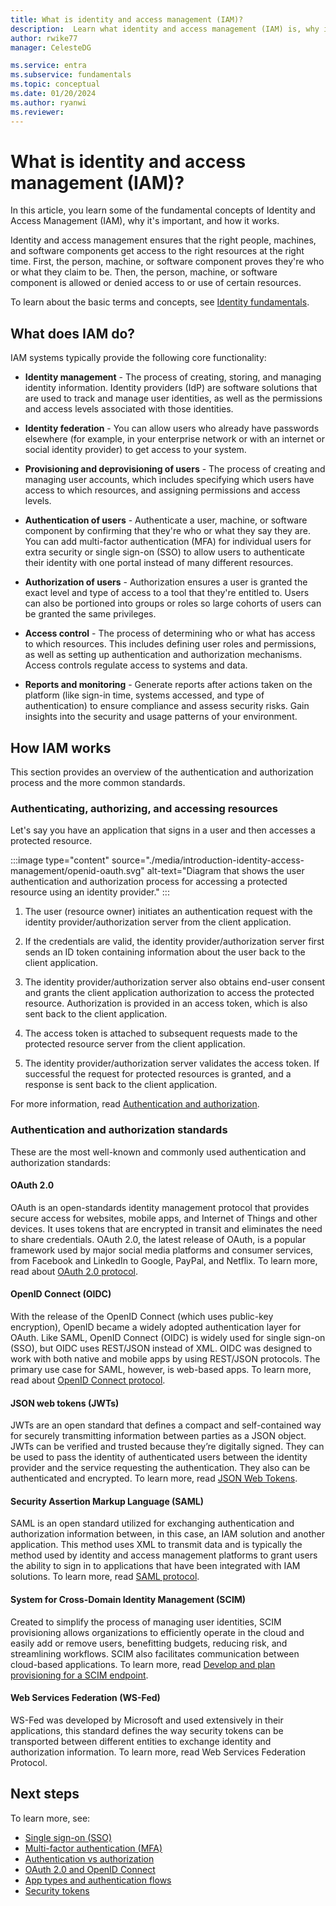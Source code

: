 ```yaml
---
title: What is identity and access management (IAM)?
description:  Learn what identity and access management (IAM) is, why it's important, and how it works.  Learn about authentication and authorization, single sign-on (SSO), and multi-factor authentication (MFA). Learn about SAML, Open ID Connect (OIDC), and OAuth 2.0 and other authentication and authorization standards, tokens, and more.
author: rwike77
manager: CelesteDG

ms.service: entra
ms.subservice: fundamentals
ms.topic: conceptual
ms.date: 01/20/2024
ms.author: ryanwi
ms.reviewer: 
---
```


# What is identity and access management (IAM)?

In this article, you learn some of the fundamental concepts of Identity and Access Management (IAM), why it's important, and how it works.

Identity and access management ensures that the right people, machines, and software components get access to the right resources at the right time. First, the person, machine, or software component proves they're who or what they claim to be. Then, the person, machine, or software component is allowed or denied access to or use of certain resources.

To learn about the basic terms and concepts, see [Identity fundamentals](./whatis.md).

## What does IAM do?

IAM systems typically provide the following core functionality:

- **Identity management** - The process of creating, storing, and managing identity information. Identity providers (IdP) are software solutions that are used to track and manage user identities, as well as the permissions and access levels associated with those identities.

- **Identity federation** - You can allow users who already have passwords elsewhere (for example, in your enterprise network or with an internet or social identity provider) to get access to your system.

- **Provisioning and deprovisioning of users** - The process of creating and managing user accounts, which includes specifying which users have access to which resources, and assigning permissions and access levels.

- **Authentication of users** - Authenticate a user, machine, or software component by confirming that they're who or what they say they are. You can add multi-factor authentication (MFA) for individual users for extra security or single sign-on (SSO) to allow users to authenticate their identity with one portal instead of many different resources.

- **Authorization of users** - Authorization ensures a user is granted the exact level and type of access to a tool that they're entitled to. Users can also be portioned into groups or roles so large cohorts of users can be granted the same privileges.

- **Access control** - The process of determining who or what has access to which resources. This includes defining user roles and permissions, as well as setting up authentication and authorization mechanisms. Access controls regulate access to systems and data.

- **Reports and monitoring** - Generate reports after actions taken on the platform (like sign-in time, systems accessed, and type of authentication) to ensure compliance and assess security risks. Gain insights into the security and usage patterns of your environment.

## How IAM works

This section provides an overview of the authentication and authorization process and the more common standards.

### Authenticating, authorizing, and accessing resources

Let's say you have an application that signs in a user and then accesses a protected resource.

:::image type="content" source="./media/introduction-identity-access-management/openid-oauth.svg" alt-text="Diagram that shows the user authentication and authorization process for accessing a protected resource using an identity provider." :::

1. The user (resource owner) initiates an authentication request with the identity provider/authorization server from the client application.

1. If the credentials are valid, the identity provider/authorization server first sends an ID token containing information about the user back to the client application.

1. The identity provider/authorization server also obtains end-user consent and grants the client application authorization to access the protected resource. Authorization is provided in an access token, which is also sent back to the client application.

1. The access token is attached to subsequent requests made to the protected resource server from the client application.

1. The identity provider/authorization server validates the access token.  If successful the request for protected resources is granted, and a response is sent back to the client application.

For more information, read [Authentication and authorization](~/identity-platform/authentication-vs-authorization.md#authentication-and-authorization-using-the-microsoft-identity-platform).

### Authentication and authorization standards

These are the most well-known and commonly used authentication and authorization standards:

#### OAuth 2.0

OAuth is an open-standards identity management protocol that provides secure access for websites, mobile apps, and Internet of Things and other devices. It uses tokens that are encrypted in transit and eliminates the need to share credentials. OAuth 2.0, the latest release of OAuth, is a popular framework used by major social media platforms and consumer services, from Facebook and LinkedIn to Google, PayPal, and Netflix. To learn more, read about [OAuth 2.0 protocol](~/identity-platform/v2-protocols.md).
#### OpenID Connect (OIDC)

With the release of the OpenID Connect (which uses public-key encryption), OpenID became a widely adopted authentication layer for OAuth. Like SAML, OpenID Connect (OIDC) is widely used for single sign-on (SSO), but OIDC uses REST/JSON instead of XML. OIDC was designed to work with both native and mobile apps by using REST/JSON protocols. The primary use case for SAML, however, is web-based apps. To learn more, read about [OpenID Connect protocol](~/identity-platform/v2-protocols.md).

#### JSON web tokens (JWTs)

JWTs are an open standard that defines a compact and self-contained way for securely transmitting information between parties as a JSON object. JWTs can be verified and trusted because they’re digitally signed. They can be used to pass the identity of authenticated users between the identity provider and the service requesting the authentication. They also can be authenticated and encrypted. To learn more, read [JSON Web Tokens](~/identity-platform/v2-protocols.md#tokens).

#### Security Assertion Markup Language (SAML)

SAML is an open standard utilized for exchanging authentication and authorization information between, in this case, an IAM solution and another application. This method uses XML to transmit data and is typically the method used by identity and access management platforms to grant users the ability to sign in to applications that have been integrated with IAM solutions. To learn more, read [SAML protocol](~/identity-platform/saml-protocol-reference.md).

#### System for Cross-Domain Identity Management (SCIM)

Created to simplify the process of managing user identities, SCIM provisioning allows organizations to efficiently operate in the cloud and easily add or remove users, benefitting budgets, reducing risk, and streamlining workflows. SCIM also facilitates communication between cloud-based applications.  To learn more, read [Develop and plan provisioning for a SCIM endpoint](~/identity/app-provisioning/use-scim-to-provision-users-and-groups.md?toc=/active-directory/develop/toc.json&bc=/active-directory/develop/breadcrumb/toc.json).

#### Web Services Federation (WS-Fed)

WS-Fed was developed by Microsoft and used extensively in their applications, this standard defines the way security tokens can be transported between different entities to exchange identity and authorization information. To learn more, read Web Services Federation Protocol.

## Next steps

To learn more, see:

- [Single sign-on (SSO)](~/identity/enterprise-apps/what-is-single-sign-on.md)
- [Multi-factor authentication (MFA)](~/identity/authentication/concept-mfa-howitworks.md)
- [Authentication vs authorization](~/identity-platform/authentication-vs-authorization.md)
- [OAuth 2.0 and OpenID Connect](~/identity-platform/v2-protocols.md)
- [App types and authentication flows](~/identity-platform/authentication-flows-app-scenarios.md)
- [Security tokens](~/identity-platform/security-tokens.md)

